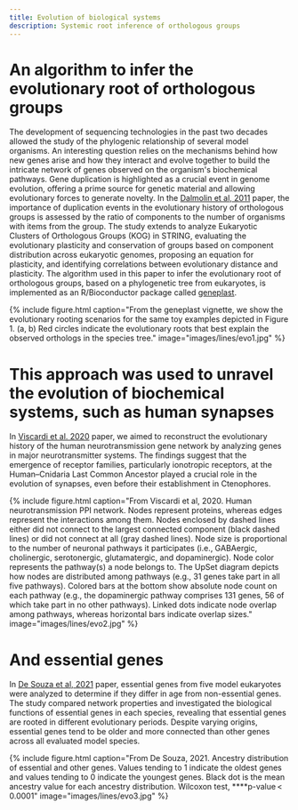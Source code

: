 ```yaml
---
title: Evolution of biological systems
description: Systemic root inference of orthologous groups
---
```


# An algorithm to infer the evolutionary root of orthologous groups

The development of sequencing technologies in the past two decades allowed the study of the phylogenic relationship of several model organisms. An interesting question relies on the mechanisms behind how new genes arise and how they interact and evolve together to build the intricate network of genes observed on the organism's biochemical pathways. Gene duplication is highlighted as a crucial event in genome evolution, offering a prime source for genetic material and allowing evolutionary forces to generate novelty. In the [Dalmolin et al, 2011](https://biologydirect.biomedcentral.com/articles/10.1186/1745-6150-6-22) paper, the importance of duplication events in the evolutionary history of orthologous groups is assessed by the ratio of components to the number of organisms with items from the group. The study extends to analyze Eukaryotic Clusters of Orthologous Groups (KOG) in STRING, evaluating the evolutionary plasticity and conservation of groups based on component distribution across eukaryotic genomes, proposing an equation for plasticity, and identifying correlations between evolutionary distance and plasticity. The algorithm used in this paper to infer the evolutionary root of orthologous groups, based on a phylogenetic tree from eukaryotes, is implemented as an R/Bioconductor package called [geneplast](https://www.bioconductor.org/packages/release/bioc/html/geneplast.html). 

{%
  include figure.html
  caption="From the geneplast vignette, we show the evolutionary rooting scenarios for the same toy examples depicted in Figure 1. (a, b) Red circles indicate the evolutionary roots that best explain the observed orthologs in the species tree."
  image="images/lines/evo1.jpg"
%}

# This approach was used to unravel the evolution of biochemical systems, such as human synapses

In [Viscardi et al. 2020](https://doi.org/10.1093/molbev/msaa252) paper, we aimed to reconstruct the evolutionary history of the human neurotransmission gene network by analyzing genes in major neurotransmitter systems. The findings suggest that the emergence of receptor families, particularly ionotropic receptors, at the Human–Cnidaria Last Common Ancestor played a crucial role in the evolution of synapses, even before their establishment in Ctenophores.

{%
  include figure.html
  caption="From Viscardi et al, 2020. Human neurotransmission PPI network. Nodes represent proteins, whereas edges represent the interactions among them. Nodes enclosed by dashed lines either did not connect to the largest connected component (black dashed lines) or did not connect at all (gray dashed lines). Node size is proportional to the number of neuronal pathways it participates (i.e., GABAergic, cholinergic, serotonergic, glutamatergic, and dopaminergic). Node color represents the pathway(s) a node belongs to. The UpSet diagram depicts how nodes are distributed among pathways (e.g., 31 genes take part in all five pathways). Colored bars at the bottom show absolute node count on each pathway (e.g., the dopaminergic pathway comprises 131 genes, 56 of which take part in no other pathways). Linked dots indicate node overlap among pathways, whereas horizontal bars indicate overlap sizes."
  image="images/lines/evo2.jpg"
%}

# And essential genes

In [De Souza et al, 2021](https://doi.org/10.1007/s10142-021-00794-9) paper, essential genes from five model eukaryotes were analyzed to determine if they differ in age from non-essential genes. The study compared network properties and investigated the biological functions of essential genes in each species, revealing that essential genes are rooted in different evolutionary periods. Despite varying origins, essential genes tend to be older and more connected than other genes across all evaluated model species.

{%
  include figure.html
  caption="From De Souza, 2021. Ancestry distribution of essential and other genes. Values tending to 1 indicate the oldest genes and values tending to 0 indicate the youngest genes. Black dot is the mean ancestry value for each ancestry distribution. Wilcoxon test, ****p-value < 0.0001"
  image="images/lines/evo3.jpg"
%}


